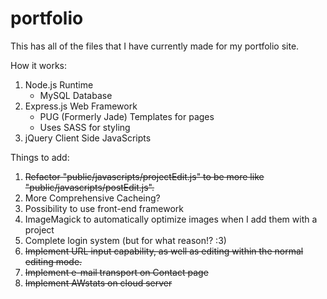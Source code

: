 # portfolio
This has all of the files that I have currently made for my portfolio site.

How it works:
1. Node.js Runtime
   - MySQL Database
2. Express.js Web Framework
   - PUG (Formerly Jade) Templates for pages
   - Uses SASS for styling
3. jQuery Client Side JavaScripts

Things to add:
1. <del>Refactor "public/javascripts/projectEdit.js" to be more like "public/javascripts/postEdit.js".</del>
2. More Comprehensive Cacheing?
3. Possibility to use front-end framework
4. ImageMagick to automatically optimize images when I add them with a project
5. Complete login system (but for what reason!? :3)
6. <del>Implement URL input capability, as well as editing within the normal editing mode.</del>
7. <del>Implement e-mail transport on Contact page</del>
8. <del>Implement AWstats on cloud server</del>



